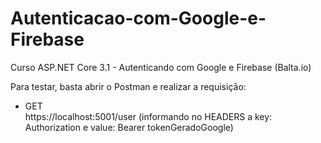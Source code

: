 # Autenticacao-com-Google-e-Firebase
Curso ASP.NET Core 3.1 - Autenticando com Google e Firebase (Balta.io) <br>

Para testar, basta abrir o Postman e realizar a requisição:
  - GET <br>
  https://localhost:5001/user (informando no HEADERS a key: Authorization e value: Bearer tokenGeradoGoogle)
